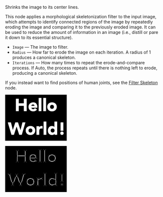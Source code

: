 Shrinks the image to its center lines.

This node applies a morphological skeletonization filter to the input image, which attempts to identify connected regions of the image by repeatedly eroding the image and comparing it to the previously eroded image.  It can be used to reduce the amount of information in an image (i.e., distill or pare it down to its essential structure).

   - `Image` — The image to filter.
   - `Radius` — How far to erode the image on each iteration.  A radius of 1 produces a canonical skeleton.
   - `Iterations` — How many times to repeat the erode-and-compare process.  If Auto, the process repeats until there is nothing left to erode, producing a canonical skeleton.

If you instead want to find positions of human joints, see the [Filter Skeleton](vuo-node://vuo.osc.skeleton.basic) node.

![](helloworld.png)

![](skeletonize.png)
